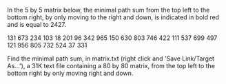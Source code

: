 In the 5 by 5 matrix below, the minimal path sum from the top left to the bottom right, by only moving to the right and down, is indicated in bold red and is equal to 2427.


131 673 234 103 18
201 96  342 965 150
630 803 746 422 111
537 699 497 121 956
805 732 524 37  331

Find the minimal path sum, in matrix.txt (right click and 'Save Link/Target As...'), a 31K text file containing a 80 by 80 matrix, from the top left to the bottom right by only moving right and down.